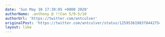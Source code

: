 ```yaml
---
date: 'Sun May 10 17:30:05 +0000 2020'
authorName: .anthony @ !!Con 5/9-5/10
authorUrl: 'https://twitter.com/antculver'
originalPost: 'https://twitter.com/antculver/status/1259536198378442754'
layout: like
---
```

